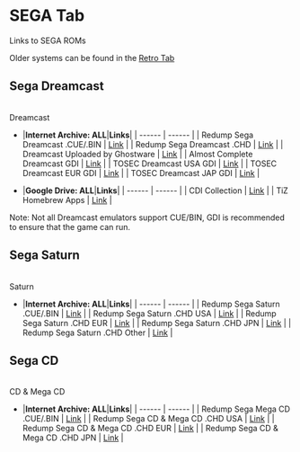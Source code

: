 # SEGA Tab
Links to SEGA ROMs<br/>

Older systems can be found in the [Retro Tab](/megathread/retro)<br/>

## **Sega Dreamcast**<br/>
<br/>Dreamcast

- |**Internet Archive: ALL**|**Links**|
| ------ | ------ |
| Redump Sega Dreamcast .CUE/.BIN | [Link](https://archive.org/download/redump.dc.revival) |
| Redump Sega Dreamcast .CHD | [Link](https://archive.org/download/chd_dc/CHD-DC/) |
| Dreamcast Uploaded by Ghostware | [Link](https://archive.org/download/DreamcastCollectionByGhostwareMulti-region) |
| Almost Complete Dreamcast GDI | [Link](https://archive.org/download/almstcmpltdrmcst) |
| TOSEC Dreamcast USA GDI | [Link](https://archive.org/download/tosecdcus20190822) |
| TOSEC Dreamcast EUR GDI | [Link](https://archive.org/download/18wheeleramericanprotruckerv1.7002001segapalm4) |
| TOSEC Dreamcast JAP GDI | [Link](https://archive.org/download/interludev1.0032003necinterchanneljp) |

- |**Google Drive: ALL**|**Links**|
| ------ | ------ |
| CDI Collection | [Link](https://docs.google.com/spreadsheets/d/14fCQ3NXIlW1ZC_gjIejpQVPG34fLWmSoXYgSTyxdRWM/edit#gid=0) |
| TiZ Homebrew Apps | [Link](https://mega.nz/#F!q7oxzDga!JfJulP8EX1-poB0nkgy2ZA) |

Note: Not all Dreamcast emulators support CUE/BIN, GDI is recommended to ensure that the game can run.

## **Sega Saturn**<br/>
<br/>Saturn

- |**Internet Archive: ALL**|**Links**|
| ------ | ------ |
| Redump Sega Saturn .CUE/.BIN | [Link](https://archive.org/download/redump.ss.revival) |
| Redump Sega Saturn .CHD USA | [Link](https://archive.org/download/chd_saturn/CHD-Saturn/USA/) |
| Redump Sega Saturn .CHD EUR | [Link](https://archive.org/download/chd_saturn/CHD-Saturn/Europe/) |
| Redump Sega Saturn .CHD JPN | [Link](https://archive.org/download/chd_saturn/CHD-Saturn/Japan/) | 
| Redump Sega Saturn .CHD Other | [Link](https://archive.org/download/chd_saturn/CHD-Saturn/Other-Regions/) | 

## **Sega CD**<br/>
<br/>CD & Mega CD

- |**Internet Archive: ALL**|**Links**|
| ------ | ------ |
| Redump Sega Mega CD .CUE/.BIN | [Link](https://archive.org/download/redump.mcd.revival) |
| Redump Sega CD & Mega CD .CHD USA | [Link](https://archive.org/download/chd_segacd/CHD-SegaCD-NTSC/) |
| Redump Sega CD & Mega CD .CHD EUR | [Link](https://archive.org/download/chd_segacd/CHD-MegaCD-PAL/) |
| Redump Sega CD & Mega CD .CHD JPN | [Link](https://archive.org/download/chd_segacd/CHD-MegaCD-NTSCJ/) |
